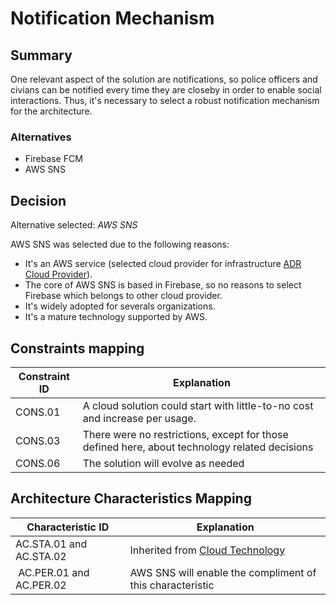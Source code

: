 # Notification Mechanism

## Summary

One relevant aspect of the solution are notifications, so police officers and civians can be notified every time they are closeby in order to enable social interactions. Thus, it's necessary to select a robust notification mechanism for the architecture. 

### Alternatives

- Firebase FCM
- AWS SNS

## Decision 

Alternative selected: *AWS SNS*

AWS SNS was selected due to the following reasons:

- It's an AWS service (selected cloud provider for infrastructure [ADR Cloud Provider](./adr-cloud.md)). 
- The core of AWS SNS is based in Firebase, so no reasons to select Firebase which belongs to other cloud provider.
- It's widely adopted for severals organizations.
- It's a mature technology supported by AWS.

## Constraints mapping

| Constraint ID | Explanation |
| ------------- | ----------- |
| CONS.01 | A cloud solution could start with little-to-no cost and increase per usage. |
| CONS.03 | There were no restrictions, except for those defined here, about technology related decisions |
| CONS.06 | The solution will evolve as needed |

## Architecture Characteristics Mapping

| Characteristic ID | Explanation |
| ------------- | ----------- |
| AC.STA.01 and AC.STA.02 | Inherited from [Cloud Technology](./adr-cloud.md) |
| AC.PER.01 and AC.PER.02 | AWS SNS will enable the compliment of this characteristic |